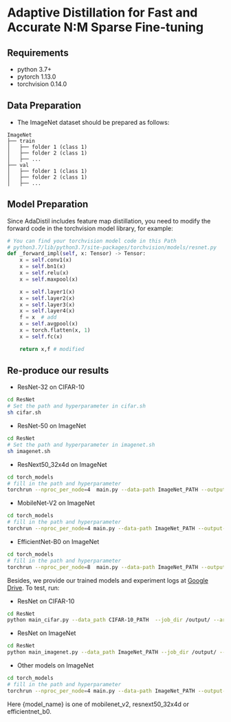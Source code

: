# Adaptive Distillation for Fast and Accurate N:M Sparse Fine-tuning


## Requirements

- python 3.7+
- pytorch 1.13.0
- torchvision 0.14.0

## Data Preparation

- The ImageNet dataset should be prepared as follows:

```text
ImageNet
├── train
│   ├── folder 1 (class 1)
│   ├── folder 2 (class 1)
│   ├── ...
├── val
│   ├── folder 1 (class 1)
│   ├── folder 2 (class 1)
│   ├── ...
```

## Model Preparation
Since AdaDistil includes feature map distillation, you need to modify the forward code in the torchvision model library, for example:
```python
# You can find your torchvision model code in this Path
# python3.7/lib/python3.7/site-packages/torchvision/models/resnet.py
def _forward_impl(self, x: Tensor) -> Tensor:
    x = self.conv1(x)
    x = self.bn1(x)
    x = self.relu(x)
    x = self.maxpool(x)

    x = self.layer1(x)
    x = self.layer2(x)
    x = self.layer3(x)
    x = self.layer4(x)
    f = x  # add 
    x = self.avgpool(x)
    x = torch.flatten(x, 1)
    x = self.fc(x)

    return x,f # modified
```

## Re-produce our results



- ResNet-32 on CIFAR-10

```bash
cd ResNet
# Set the path and hyperparameter in cifar.sh
sh cifar.sh
```

- ResNet-50 on ImageNet

```bash
cd ResNet
# Set the path and hyperparameter in imagenet.sh
sh imagenet.sh
```

- ResNext50_32x4d on ImageNet

```bash
cd torch_models
# fill in the path and hyperparameter 
torchrun --nproc_per_node=4  main.py --data-path ImageNet_PATH --output-dir /output/ --model resnext50_32x4d  --lr 0.1 --wd 0.0001 --lr-scheduler cosineannealinglr --opt  sgd  --label-smoothing 0.1  --epochs 120 -b 64 --usenm --N 2 --M 4 --amp --resume_pretrain Pretrained_Model_PATH --resume_teacher Teacher_Model_PATH --Tau 1 --a 0 --b 0.5 --c 0.5 
```

- MobileNet-V2 on ImageNet

```bash
cd torch_models
# fill in the path and hyperparameter 
torchrun --nproc_per_node=4 main.py --data-path ImageNet_PATH --output-dir /output/ --model mobilenet_v2  --lr 0.045 --lr-scheduler steplr --lr-step-size 1 --lr-gamma 0.98 --wd 0.00004 --epochs 300 -b 64 --N 2 --M 4 --usenm --amp --Tau 1 --a 0 --b 0.5 --c 0.5 --resume_pretrain Pretrained_Model_PATH --resume_teacher Teacher_Model_PATH 
```

- EfficientNet-B0 on ImageNet

```bash
cd torch_models
# fill in the path and hyperparameter 
torchrun --nproc_per_node=8  main.py --data-path ImageNet_PATH --output-dir /output/ --model efficientnet_b0 --label-smoothing 0.1 --opt RMSprop --lr 0.08 --lr-scheduler cosineannealinglr --wd 0.00001 --epochs 400 -b 256 --amp --lr-warmup-method linear --lr-warmup-epochs 16 --mixup-alpha 0.2 --usenm --N 2 --M 4 --resume_pretrain Pretrained_Model_PATH --resume_teacher Teacher_Model_PATH --a 0 --b 0.5 --c 0.5 --Tau 1 
```


Besides, we provide our trained models and experiment logs at [Google Drive](https://drive.google.com/drive/folders/1mb2qbRYR5BtAkSjG8IBq2Q0Axc3g8GIH?usp=share_link). To test, run:

- ResNet on CIFAR-10

```bash
cd ResNet
python main_cifar.py --data_path CIFAR-10_PATH  --job_dir /output/ --arch resnet32_cifar10 --data_set cifar10 --pretrained_model Pretrained_Model_PATH  --test-only
```

- ResNet on ImageNet

```bash
cd ResNet
python main_imagenet.py --data_path ImageNet_PATH --job_dir /output/ --arch resnet50 --data_set imagenet  --pretrained_model Pretrained_Model_PATH --test-only
```


- Other models on ImageNet

```bash
cd torch_models
# fill in the path and hyperparameter 
torchrun --nproc_per_node=4 main.py --data-path ImageNet_PATH --output-dir /output/ --model {model_name}  --resume_pretrain Pretrained_Model_PATH --test-only
```
Here {model_name} is one of mobilenet_v2, resnext50_32x4d or efficientnet_b0.